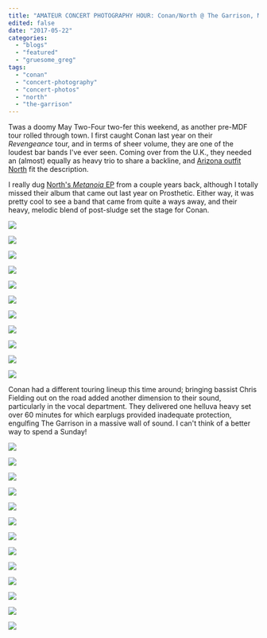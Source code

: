 ```yaml
---
title: "AMATEUR CONCERT PHOTOGRAPHY HOUR: Conan/North @ The Garrison, May 21, 2017"
edited: false
date: "2017-05-22"
categories:
  - "blogs"
  - "featured"
  - "gruesome_greg"
tags:
  - "conan"
  - "concert-photography"
  - "concert-photos"
  - "north"
  - "the-garrison"
---
```


Twas a doomy May Two-Four two-fer this weekend, as another pre-MDF tour rolled through town. I first caught Conan last year on their _Revengeance_ tour, and in terms of sheer volume, they are one of the loudest bar bands I've ever seen. Coming over from the U.K., they needed an (almost) equally as heavy trio to share a backline, and [Arizona outfit North](http://northband.us/) fit the description.

I really dug [North's _Metanoia_ EP](https://hellbound.ca/2014/05/north-metanoia-ep/) from a couple years back, although I totally missed their album that came out last year on Prosthetic. Either way, it was pretty cool to see a band that came from quite a ways away, and their heavy, melodic blend of post-sludge set the stage for Conan.

[![](https://hellbound.ca/wp-content/uploads/2017/05/IMG_7975-1024x768.jpg)](https://hellbound.ca/wp-content/uploads/2017/05/IMG_7975.jpg)

[![](https://hellbound.ca/wp-content/uploads/2017/05/IMG_7976.jpg)](https://hellbound.ca/wp-content/uploads/2017/05/IMG_7976.jpg)

[![](https://hellbound.ca/wp-content/uploads/2017/05/IMG_7978.jpg)](https://hellbound.ca/wp-content/uploads/2017/05/IMG_7978.jpg)

[![](https://hellbound.ca/wp-content/uploads/2017/05/IMG_7979-1024x768.jpg)](https://hellbound.ca/wp-content/uploads/2017/05/IMG_7979.jpg)

[![](https://hellbound.ca/wp-content/uploads/2017/05/IMG_7980.jpg)](https://hellbound.ca/wp-content/uploads/2017/05/IMG_7980.jpg)

[![](https://hellbound.ca/wp-content/uploads/2017/05/IMG_7982.jpg)](https://hellbound.ca/wp-content/uploads/2017/05/IMG_7982.jpg)

[![](https://hellbound.ca/wp-content/uploads/2017/05/IMG_7984.jpg)](https://hellbound.ca/wp-content/uploads/2017/05/IMG_7984.jpg)

[![](https://hellbound.ca/wp-content/uploads/2017/05/IMG_7986-1024x768.jpg)](https://hellbound.ca/wp-content/uploads/2017/05/IMG_7986.jpg)

[![](https://hellbound.ca/wp-content/uploads/2017/05/IMG_7989.jpg)](https://hellbound.ca/wp-content/uploads/2017/05/IMG_7989.jpg)

[![](https://hellbound.ca/wp-content/uploads/2017/05/IMG_7990-1024x768.jpg)](https://hellbound.ca/wp-content/uploads/2017/05/IMG_7990.jpg)

[![](https://hellbound.ca/wp-content/uploads/2017/05/IMG_7992-1024x768.jpg)](https://hellbound.ca/wp-content/uploads/2017/05/IMG_7992.jpg)

Conan had a different touring lineup this time around; bringing bassist Chris Fielding out on the road added another dimension to their sound, particularly in the vocal department. They delivered one helluva heavy set over 60 minutes for which earplugs provided inadequate protection, engulfing The Garrison in a massive wall of sound. I can't think of a better way to spend a Sunday!

[![](https://hellbound.ca/wp-content/uploads/2017/05/IMG_7994-1024x768.jpg)](https://hellbound.ca/wp-content/uploads/2017/05/IMG_7994.jpg)

[![](https://hellbound.ca/wp-content/uploads/2017/05/IMG_7995-1024x768.jpg)](https://hellbound.ca/wp-content/uploads/2017/05/IMG_7995.jpg)

[![](https://hellbound.ca/wp-content/uploads/2017/05/IMG_7996.jpg)](https://hellbound.ca/wp-content/uploads/2017/05/IMG_7996.jpg)

[![](https://hellbound.ca/wp-content/uploads/2017/05/IMG_7997.jpg)](https://hellbound.ca/wp-content/uploads/2017/05/IMG_7997.jpg)

[![](https://hellbound.ca/wp-content/uploads/2017/05/IMG_7998.jpg)](https://hellbound.ca/wp-content/uploads/2017/05/IMG_7998.jpg)

[![](https://hellbound.ca/wp-content/uploads/2017/05/IMG_8001.jpg)](https://hellbound.ca/wp-content/uploads/2017/05/IMG_8001.jpg)

[![](https://hellbound.ca/wp-content/uploads/2017/05/IMG_8002.jpg)](https://hellbound.ca/wp-content/uploads/2017/05/IMG_8002.jpg)

[![](https://hellbound.ca/wp-content/uploads/2017/05/IMG_8004-1024x768.jpg)](https://hellbound.ca/wp-content/uploads/2017/05/IMG_8004.jpg)

[![](https://hellbound.ca/wp-content/uploads/2017/05/IMG_8005-1024x768.jpg)](https://hellbound.ca/wp-content/uploads/2017/05/IMG_8005.jpg)

[![](https://hellbound.ca/wp-content/uploads/2017/05/IMG_8007.jpg)](https://hellbound.ca/wp-content/uploads/2017/05/IMG_8007.jpg)

[![](https://hellbound.ca/wp-content/uploads/2017/05/IMG_8008-1024x768.jpg)](https://hellbound.ca/wp-content/uploads/2017/05/IMG_8008.jpg)

[![](https://hellbound.ca/wp-content/uploads/2017/05/IMG_8011-1024x768.jpg)](https://hellbound.ca/wp-content/uploads/2017/05/IMG_8011.jpg)

[![](https://hellbound.ca/wp-content/uploads/2017/05/IMG_8012.jpg)](https://hellbound.ca/wp-content/uploads/2017/05/IMG_8012.jpg)
